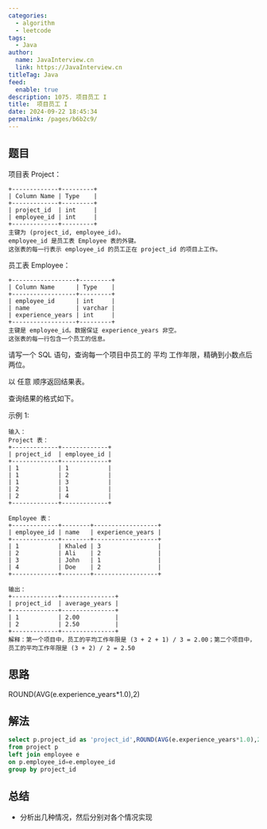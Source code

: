 ```yaml
---
categories: 
  - algorithm
  - leetcode
tags: 
  - Java
author: 
  name: JavaInterview.cn
  link: https://JavaInterview.cn
titleTag: Java
feed: 
  enable: true
description: 1075. 项目员工 I
title:  项目员工 I
date: 2024-09-22 18:45:34
permalink: /pages/b6b2c9/
---
```


## 题目
项目表 Project：

    +-------------+---------+
    | Column Name | Type    |
    +-------------+---------+
    | project_id  | int     |
    | employee_id | int     |
    +-------------+---------+
    主键为 (project_id, employee_id)。
    employee_id 是员工表 Employee 表的外键。
    这张表的每一行表示 employee_id 的员工正在 project_id 的项目上工作。


员工表 Employee：

    +------------------+---------+
    | Column Name      | Type    |
    +------------------+---------+
    | employee_id      | int     |
    | name             | varchar |
    | experience_years | int     |
    +------------------+---------+
    主键是 employee_id。数据保证 experience_years 非空。
    这张表的每一行包含一个员工的信息。


请写一个 SQL 语句，查询每一个项目中员工的 平均 工作年限，精确到小数点后两位。

以 任意 顺序返回结果表。

查询结果的格式如下。



示例 1:

    输入：
    Project 表：
    +-------------+-------------+
    | project_id  | employee_id |
    +-------------+-------------+
    | 1           | 1           |
    | 1           | 2           |
    | 1           | 3           |
    | 2           | 1           |
    | 2           | 4           |
    +-------------+-------------+
    
    Employee 表：
    +-------------+--------+------------------+
    | employee_id | name   | experience_years |
    +-------------+--------+------------------+
    | 1           | Khaled | 3                |
    | 2           | Ali    | 2                |
    | 3           | John   | 1                |
    | 4           | Doe    | 2                |
    +-------------+--------+------------------+
    
    输出：
    +-------------+---------------+
    | project_id  | average_years |
    +-------------+---------------+
    | 1           | 2.00          |
    | 2           | 2.50          |
    +-------------+---------------+
    解释：第一个项目中，员工的平均工作年限是 (3 + 2 + 1) / 3 = 2.00；第二个项目中，员工的平均工作年限是 (3 + 2) / 2 = 2.50
## 思路

ROUND(AVG(e.experience_years*1.0),2)

## 解法
```sql
select p.project_id as 'project_id',ROUND(AVG(e.experience_years*1.0),2) as average_years 
from project p
left join employee e
on p.employee_id=e.employee_id
group by project_id

```

## 总结

- 分析出几种情况，然后分别对各个情况实现 
